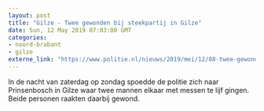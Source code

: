 ```yaml
---
layout: post
title: "Gilze - Twee gewonden bij steekpartij in Gilze"
date: Sun, 12 May 2019 07:03:00 GMT
categories: 
- noord-brabant 
- gilze 
externe_link: "https://www.politie.nl/nieuws/2019/mei/12/08-twee-gewonden-bij-steekpartij-in-gilze.html"
---
```


In de nacht van zaterdag op zondag spoedde de politie zich naar Prinsenbosch in Gilze waar twee mannen elkaar met messen te lijf gingen. Beide personen raakten daarbij gewond.
